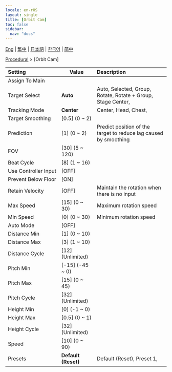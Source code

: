 ```yaml
---
locale: en-rUS
layout: single
title: [Orbit Cam]
toc: false
sidebar:
  nav: "docs"
---
```

[Eng](/dancexr/menu/2025.4/motion/orbit_cam) | [繁中](/tw/dancexr/menu/2025.4/motion/orbit_cam) | [日本語](/jp/dancexr/menu/2025.4/motion/orbit_cam) | [한국어](/kr/dancexr/menu/2025.4/motion/orbit_cam) | [简中](/zh/dancexr/menu/2025.4/motion/orbit_cam)

[Procedural](../menu#Procedural) > [Orbit Cam]



| Setting | Value | Description |
| :--- | --- | :--- |
|<nobr>Assign To Main</nobr>|| 
|<nobr>Target Select</nobr>| **Auto** | Auto, Selected, Group, Rotate, Rotate + Group, Stage Center,  |
|<nobr>Tracking Mode</nobr>| **Center** | Center, Head, Chest,  |
|<nobr>Target Smoothing</nobr>| [0.5] (0 ~ 2) | 
|<nobr>Prediction</nobr>| [1] (0 ~ 2) | Predict position of the target to reduce lag caused by smoothing
|<nobr>FOV</nobr>| [30] (5 ~ 120) | 
|<nobr>Beat Cycle</nobr>| [8] (1 ~ 16) | 
|<nobr>Use Controller Input</nobr>| [OFF] | 
|<nobr>Prevent Below Floor</nobr>| [ON] | 
|<nobr>Retain Velocity</nobr>| [OFF] | Maintain the rotation when there is no input
|<nobr>Max Speed</nobr>| [15] (0 ~ 30) | Maximum rotation speed
|<nobr>Min Speed</nobr>| [0] (0 ~ 30) | Minimum rotation speed
|<nobr>Auto Mode</nobr>| [OFF] | 
|<nobr>Distance Min</nobr>| [1] (0 ~ 10) | 
|<nobr>Distance Max</nobr>| [3] (1 ~ 10) | 
|<nobr>Distance Cycle</nobr>| [12] (Unlimited) | 
|<nobr>Pitch Min</nobr>| [-15] (-45 ~ 0) | 
|<nobr>Pitch Max</nobr>| [15] (0 ~ 45) | 
|<nobr>Pitch Cycle</nobr>| [32] (Unlimited) | 
|<nobr>Height Min</nobr>| [0] (-1 ~ 0) | 
|<nobr>Height Max</nobr>| [0.5] (0 ~ 1) | 
|<nobr>Height Cycle</nobr>| [32] (Unlimited) | 
|<nobr>Speed</nobr>| [10] (0 ~ 90) | 
|<nobr>Presets</nobr>| **Default (Reset)** | Default (Reset), Preset 1,  |
